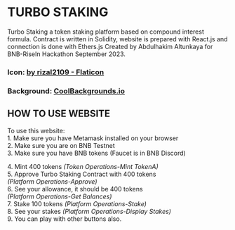 # TURBO STAKING

Turbo Staking a token staking platform based on compound interest formula. 
Contract is written in Solidity, website is prepared with React.js and connection is done with Ethers.js
Created by Abdulhakim Altunkaya for BNB-RiseIn Hackathon September 2023.

### Icon: <a href="https://www.flaticon.com/free-icons/shapes-and-symbols" title="shapes and symbols icons">by rizal2109 - Flaticon</a>

### Background: <a href="https://coolbackgrounds.io/" title="free backgrounds by CoolBackgrounds.io">CoolBackgrounds.io</a>

## HOW TO USE WEBSITE
<p>To use this website: <br />
1. Make sure you have Metamask installed on your browser <br />
2. Make sure you are on BNB Testnet <br />
3. Make sure you have BNB tokens (Faucet is in BNB Discord)
</p>
<p>
4. Mint 400 tokens <i>(Token Operations-Mint TokenA)</i><br />
5. Approve Turbo Staking Contract with 400 tokens <br /><i>(Platform Operations-Approve)</i><br />
6. See your allowance, it should be 400 tokens <br /><i>(Platform Operations-Get Balances)</i><br />
7. Stake 100 tokens <i>(Platform Operations-Stake)</i><br />
8. See your stakes <i>(Platform Operations-Display Stakes)</i><br />
9. You can play with other buttons also.
</p>